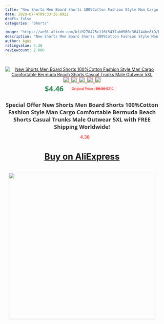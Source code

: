 ```yaml
---
title: "New Shorts Men Board Shorts 100%Cotton Fashion Style Man Cargo Comfortable Bermuda Beach Shorts Casual Trunks Male Outwear 5XL"
date: 2020-07-4T09:33:36.892Z
draft: false
categories: "Shorts"

image: "https://ae01.alicdn.com/kf/H270475c116f5437ab0560c364144be8fQ/New-Shorts-Men-Board-Shorts-100-Cotton-Fashion-Style-Man-Cargo-Comfortable-Bermuda-Beach-Shorts-Casual.jpg"
description: "New Shorts Men Board Shorts 100%Cotton Fashion Style Man Cargo Comfortable Bermuda Beach Shorts Casual Trunks Male Outwear 5XL"
author: Agus
ratingvalue: 4.38
reviewcount: 2.000
---
```

<br>
<div style="text-align: center;">
<a href="https://s.click.aliexpress.com/e/_ABwJHT" target="_blank" rel="nofollow noopener noreferrer"><img alt="New Shorts Men Board Shorts 100%Cotton Fashion Style Man Cargo Comfortable Bermuda Beach Shorts Casual Trunks Male Outwear 5XL" class="magnifier-image" src="https://ae01.alicdn.com/kf/H270475c116f5437ab0560c364144be8fQ/New-Shorts-Men-Board-Shorts-100-Cotton-Fashion-Style-Man-Cargo-Comfortable-Bermuda-Beach-Shorts-Casual.jpg_640x640.jpg">
<br>
<img style="border:1px solid salmon" src="https://ae01.alicdn.com/kf/H270475c116f5437ab0560c364144be8fQ/New-Shorts-Men-Board-Shorts-100-Cotton-Fashion-Style-Man-Cargo-Comfortable-Bermuda-Beach-Shorts-Casual.jpg_120x120.jpg">&nbsp;&nbsp;<img style="border:1px solid salmon" src="https://ae01.alicdn.com/kf/Ha43a1cd65ded480cbd04fdfcc99a7a6fN/New-Shorts-Men-Board-Shorts-100-Cotton-Fashion-Style-Man-Cargo-Comfortable-Bermuda-Beach-Shorts-Casual.jpg_120x120.jpg">&nbsp;&nbsp;<img style="border:1px solid salmon" src="https://ae01.alicdn.com/kf/H7e7c7519401b4560bad09a6ae3fc15fe0/New-Shorts-Men-Board-Shorts-100-Cotton-Fashion-Style-Man-Cargo-Comfortable-Bermuda-Beach-Shorts-Casual.jpg_120x120.jpg">&nbsp;&nbsp;<img style="border:1px solid salmon" src="https://ae01.alicdn.com/kf/H4ac9daee858a4c4990eb22e09a8292da7/New-Shorts-Men-Board-Shorts-100-Cotton-Fashion-Style-Man-Cargo-Comfortable-Bermuda-Beach-Shorts-Casual.jpg_120x120.jpg">&nbsp;&nbsp;<img style="border:1px solid salmon" src="https://ae01.alicdn.com/kf/H90d29d968deb4a539c5ec560574305e3Z/New-Shorts-Men-Board-Shorts-100-Cotton-Fashion-Style-Man-Cargo-Comfortable-Bermuda-Beach-Shorts-Casual.jpg_120x120.jpg"></a></div><br0>
<div style="text-align: center;"><span style="background-color: white; border: 0px; box-sizing: border-box; color: seagreen; display: inline-block; font-family: &quot;open sans&quot; , &quot;arial&quot; , &quot;helvetica&quot; , sans-serif , &quot;heiti&quot;; font-size: 24px; font-stretch: inherit; font-weight: 700; line-height: inherit; margin: 0px 10px 0px 0px; padding: 0px; vertical-align: middle;">$4.46 </span>
<span style="background: rgb(255 , 241 , 241); border-radius: 3px; border: 0px; box-sizing: border-box; color: #ff4747; display: inline-block; font-family: inherit; font-size: 12px; font-stretch: inherit; font-style: inherit; font-variant: inherit; font-weight: 600; line-height: inherit; margin: 0px; padding: 2px 5px; transform: scale(0.9); vertical-align: middle;">Original Price : <b style="text-decoration: line-through;">$9.30 </b> 52%&nbsp;&nbsp;</span></div>
<h1 style="color: #333333; display: inline-block; font-family: &quot;open sans&quot; , &quot;arial&quot; , &quot;helvetica&quot; , sans-serif , &quot;heiti&quot;; font-size: 18px; font-stretch: inherit; font-weight: 700; text-align: center;">Special Offer New Shorts Men Board Shorts 100%Cotton Fashion Style Man Cargo Comfortable Bermuda Beach Shorts Casual Trunks Male Outwear 5XL with FREE Shipping Worldwide!</h1>
<div style="color: #ff4747; text-align: center;">
<img src="https://4.bp.blogspot.com/-M0ZcTcb-5uY/XleCXlxnR4I/AAAAAAAAAEc/OrjgMkXV1oMQFaCRZj5HQwOCBcu3w1FegCPcBGAYYCw/s1600/star.png" style="height: 15px;">&nbsp;<b>4.38</b></div>
<div class="button_cont" align="center"><a class="buynow_a" href="https://s.click.aliexpress.com/e/_ABwJHT" target="_blank" rel="nofollow noopener noreferrer"><H1>Buy on AliExpress</H1></a></div><br>
<div class="separator" style="clear: both; text-align: center;">
<img src="https://lh3.googleusercontent.com/-pTy5HemUv9M/XlePHvY0dAI/AAAAAAAAAE4/0nX5iRUoIWY8eMW9Dpxeirr157OZliDIgCLcBGAsYHQ/s1600/badge.gif" width="480">
</div>
